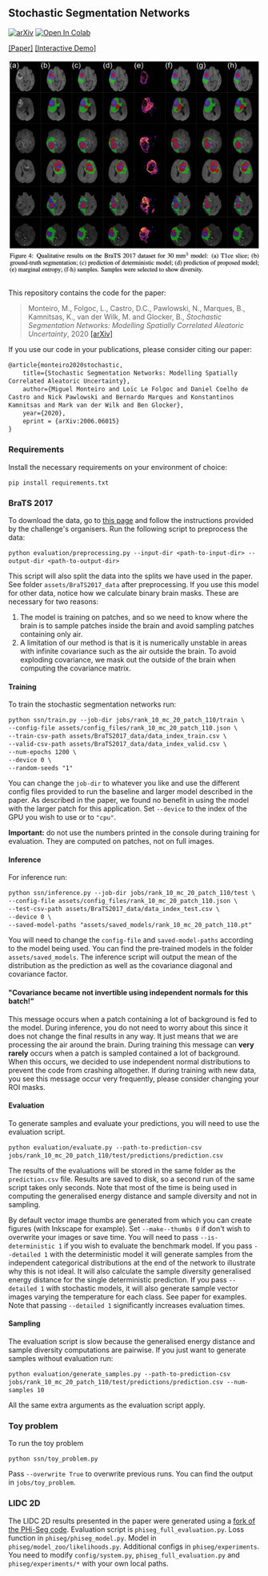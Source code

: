 ## Stochastic Segmentation Networks

[![arXiv](http://img.shields.io/badge/arXiv-2006.06015-B31B1B.svg)](https://arxiv.org/abs/2006.06015)
[![Open In Colab](https://colab.research.google.com/assets/colab-badge.svg)](https://colab.research.google.com/github/MiguelMonteiro/stochastic_segmentation_networks_demo/blob/master/ssn_demo.ipynb)

[\[Paper\]](https://arxiv.org/abs/2006.06015)
[\[Interactive Demo\]](https://colab.research.google.com/github/MiguelMonteiro/stochastic_segmentation_networks_demo/blob/master/ssn_demo.ipynb)

![Figure from paper](assets/images/image_1.png)


This repository contains the code for the paper:
> Monteiro, M., Folgoc, L., Castro, D.C., Pawlowski, N., Marques, B., Kamnitsas, K., van der Wilk, M. and Glocker, B., _Stochastic Segmentation Networks: Modelling Spatially Correlated Aleatoric Uncertainty_, 2020 [[arXiv]](https://arxiv.org/abs/2006.06015)


If you use our code in your publications, please consider citing our paper:
```
@article{monteiro2020stochastic,
    title={Stochastic Segmentation Networks: Modelling Spatially Correlated Aleatoric Uncertainty},
    author={Miguel Monteiro and Loïc Le Folgoc and Daniel Coelho de Castro and Nick Pawlowski and Bernardo Marques and Konstantinos Kamnitsas and Mark van der Wilk and Ben Glocker},
    year={2020},
    eprint = {arXiv:2006.06015}
}
```

### Requirements
Install the necessary requirements on your environment of choice:

    pip install requirements.txt

### BraTS 2017 
To download the data, go to [this page](https://www.med.upenn.edu/sbia/brats2017/registration.html) and follow the instructions provided by the challenge's organisers. 
Run the following script to preprocess the data:

    python evaluation/preprocessing.py --input-dir <path-to-input-dir> --output-dir <path-to-output-dir>

This script will also split the data into the splits we have used in the paper. 
See folder `assets/BraTS2017_data` after preprocessing.
If you use this model for other data, notice how we calculate binary brain masks. These are necessary for two reasons:
1) The model is training on patches, and so we need to know where the brain is to sample patches inside the brain and avoid sampling patches containing only air.
2) A limitation of our method is that is it is numerically unstable in areas with infinite covariance such as the air outside the brain.
To avoid exploding covariance, we mask out the outside of the brain when computing the covariance matrix.

#### Training
To train the stochastic segmentation networks run:

    python ssn/train.py --job-dir jobs/rank_10_mc_20_patch_110/train \
    --config-file assets/config_files/rank_10_mc_20_patch_110.json \
    --train-csv-path assets/BraTS2017_data/data_index_train.csv \
    --valid-csv-path assets/BraTS2017_data/data_index_valid.csv \
    --num-epochs 1200 \
    --device 0 \
    --random-seeds "1"

You can change the `job-dir` to whatever you like and use the different config files provided to run the baseline and larger model described in the paper.
As described in the paper, we found no benefit in using the model with the larger patch for this application. 
Set `--device` to the index of the GPU you wish to use or to `"cpu"`.
    
**Important:** do not use the numbers printed in the console during training for evaluation. 
They are computed on patches, not on full images.

#### Inference
For inference run:

    python ssn/inference.py --job-dir jobs/rank_10_mc_20_patch_110/test \
    --config-file assets/config_files/rank_10_mc_20_patch_110.json \
    --test-csv-path assets/BraTS2017_data/data_index_test.csv \
    --device 0 \
    --saved-model-paths "assets/saved_models/rank_10_mc_20_patch_110.pt"

You will need to change the `config-file` and `saved-model-paths` according to the model being used.
You can find the pre-trained models in the folder `assets/saved_models`.
The inference script will output the mean of the distribution as the prediction as well as the covariance diagonal and covariance factor.

#### "Covariance became not invertible using independent normals for this batch!"

This message occurs when a patch containing a lot of background is fed to the model.
During inference, you do not need to worry about this since it does not change the final results in any way. 
It just means that we are processing the air around the brain. 
During training this message can **very rarely** occurs when a patch is sampled contained a lot of background. 
When this occurs, we decided to use independent normal distributions to prevent the code from crashing altogether.
If during training with new data, you see this message occur very frequently, please consider changing your ROI masks. 

#### Evaluation
To generate samples and evaluate your predictions, you will need to use the evaluation script. 

    python evaluation/evaluate.py --path-to-prediction-csv jobs/rank_10_mc_20_patch_110/test/predictions/prediction.csv
     
The results of the evaluations will be stored in the same folder as the `prediction.csv` file.
Results are saved to disk, so a second run of the same script takes only seconds. 
Note that most of the time is being used in computing the generalised energy distance and sample diversity and not in sampling.

By default vector image thumbs are generated from which you can create figures (with Inkscape for example). 
Set `--make--thumbs 0` if don't wish to overwrite your images or save time.
You will need to pass `--is-deterministic 1` if you wish to evaluate the benchmark model.
If you pass `--detailed 1` with the deterministic model it will generate samples from the independent 
categorical distributions at the end of the network to illustrate why this is not ideal. 
It will also calculate the sample diversity generalised energy distance for the single deterministic prediction.
If you pass `--detailed 1` with stochastic models, it will also generate sample vector images varying the temperature for each class. See paper for examples.
Note that passing `--detailed 1` significantly increases evaluation times.

#### Sampling
The evaluation script is slow because the generalised energy distance and sample diversity computations are pairwise.
If you just want to generate samples without evaluation run:
    
    python evaluation/generate_samples.py --path-to-prediction-csv jobs/rank_10_mc_20_patch_110/test/predictions/prediction.csv --num-samples 10

All the same extra arguments as the evaluation script apply.

### Toy problem

To run the toy problem
    
    python ssn/toy_problem.py
    
Pass `--overwrite True` to overwrite previous runs. You can find the output in `jobs/toy_problem`.

### LIDC 2D

The LIDC 2D results presented in the paper were generated using a [fork of the PHi-Seg code](https://github.com/MiguelMonteiro/PHiSeg-code).
Evaluation script is `phiseg_full_evaluation.py`. 
Loss function in `phiseg/phiseg_model.py`.
Model in `phiseg/model_zoo/likelihoods.py`.
Additional configs in `phiseg/experiments`.
You need to modify `config/system.py`, `phiseg_full_evaluation.py` and `phiseg/experiments/*` with your own local paths.